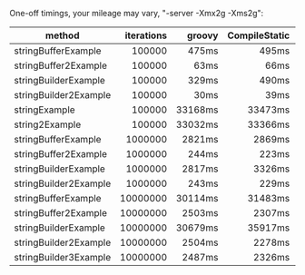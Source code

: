 One-off timings, your mileage may vary, "-server -Xmx2g -Xms2g":

method | iterations | groovy | CompileStatic | java 8
--- | ---:| ---:| ---:| ---:
stringBufferExample | 100000 | 475ms | 495ms | n/a
stringBuffer2Example | 100000 | 63ms | 66ms | 20ms
stringBuilderExample | 100000 | 329ms| 490ms | n/a
stringBuilder2Example | 100000 | 30ms | 39ms | 21ms
stringExample | 100000 | 33168ms | 33473ms | n/a
string2Example | 100000 | 33032ms | 33366ms | 33386ms
stringBufferExample | 1000000 | 2821ms | 2869ms | n/a
stringBuffer2Example | 1000000 | 244ms | 223ms | 57ms
stringBuilderExample | 1000000 | 2817ms | 3326ms | n/a
stringBuilder2Example | 1000000 | 243ms | 229ms | 44ms
stringBufferExample | 10000000 | 30114ms | 31483ms | n/a
stringBuffer2Example | 10000000 | 2503ms | 2307ms | 501ms
stringBuilderExample | 10000000 | 30679ms | 35917ms | n/a
stringBuilder2Example | 10000000 | 2504ms | 2278ms | 497ms
stringBuilder3Example | 10000000 | 2487ms | 2326ms | 554ms